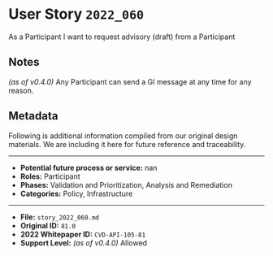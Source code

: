 
# User Story `2022_060` #

As a Participant I want to request advisory (draft) from a Participant

## Notes ##

*(as of v0.4.0)*
Any Participant can send a GI message at any time for any reason.


## Metadata ##

Following is additional information compiled from our original design materials.
We are including it here for future reference and traceability.

---

- **Potential future process or service:** nan
- **Roles:** Participant
- **Phases:** Validation and Prioritization, Analysis and Remediation
- **Categories:** Policy, Infrastructure

---

- **File:** `story_2022_060.md`
- **Original ID:** `81.0`
- **2022 Whitepaper ID:** `CVD-API-105-81`
- **Support Level:** *(as of v0.4.0)* Allowed
